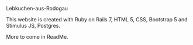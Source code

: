 Lebkuchen-aus-Rodogau

This website is created with Ruby on Rails 7, HTML 5, CSS, Bootstrap 5 and Stimulus JS, Postgres.

More to come in ReadMe.
